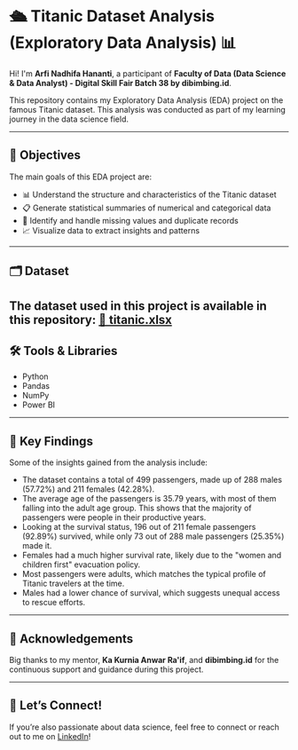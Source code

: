 # 🛳 Titanic Dataset Analysis (Exploratory Data Analysis) 📊

Hi! I'm **Arfi Nadhifa Hananti**, a participant of **Faculty of Data (Data Science & Data Analyst) - Digital Skill Fair Batch 38 by dibimbing.id**.

This repository contains my Exploratory Data Analysis (EDA) project on the famous Titanic dataset. This analysis was conducted as part of my learning journey in the data science field.

---

## 🧠 Objectives

The main goals of this EDA project are:

- 📊 Understand the structure and characteristics of the Titanic dataset  
- 📋 Generate statistical summaries of numerical and categorical data  
- 🧹 Identify and handle missing values and duplicate records  
- 📈 Visualize data to extract insights and patterns  

---

## 🗂 Dataset

The dataset used in this project is available in this repository: 
[🔗 titanic.xlsx](https://github.com/Arfi3/Titanic-Dataset-Analysis/blob/main/titanic.xlsx)
---

## 🛠 Tools & Libraries

- Python  
- Pandas  
- NumPy  
- Power BI

---

## 📌 Key Findings

Some of the insights gained from the analysis include:

- The dataset contains a total of 499 passengers, made up of 288 males (57.72%) and 211 females (42.28%).
- The average age of the passengers is 35.79 years, with most of them falling into the adult age group. This shows that the majority of passengers were people in their productive years.
- Looking at the survival status, 196 out of 211 female passengers (92.89%) survived, while only 73 out of 288 male passengers (25.35%) made it.
- Females had a much higher survival rate, likely due to the "women and children first" evacuation policy.
- Most passengers were adults, which matches the typical profile of Titanic travelers at the time.
- Males had a lower chance of survival, which suggests unequal access to rescue efforts.

---

## 🙌 Acknowledgements

Big thanks to my mentor, **Ka Kurnia Anwar Ra'if**, and **dibimbing.id** for the continuous support and guidance during this project.

---

## 🚀 Let’s Connect!

If you’re also passionate about data science, feel free to connect or reach out to me on [LinkedIn](www.linkedin.com/in/arfinadhifahananti)!
